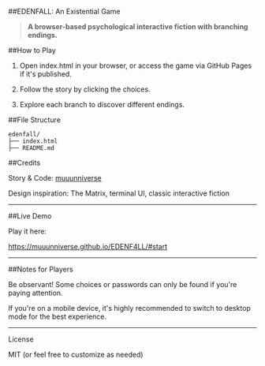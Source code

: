 ##EDENFALL: An Existential Game

> **A browser-based psychological interactive fiction with branching endings.**



##How to Play

1. Open index.html in your browser, or access the game via GitHub Pages if it's published.


2. Follow the story by clicking the choices.


3. Explore each branch to discover different endings.



##File Structure
```
edenfall/
├── index.html
├── README.md
```

##Credits

Story & Code: [muuunniverse](https://github.com/muuunniverse)

Design inspiration: The Matrix, terminal UI, classic interactive fiction



---

##Live Demo

Play it here:

https://muuunniverse.github.io/EDENF4LL/#start


---

##Notes for Players

Be observant! Some choices or passwords can only be found if you're paying attention.

If you're on a mobile device, it's highly recommended to switch to desktop mode for the best experience.



---

License

MIT (or feel free to customize as needed)
